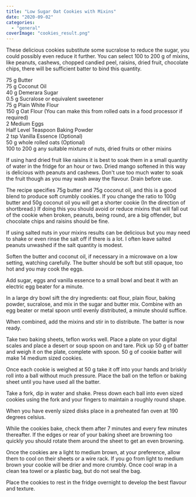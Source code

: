 ```yaml
---
title: "Low Sugar Oat Cookies with Mixins"
date: "2020-09-02"
categories: 
  - "general"
coverImage: "cookies_result.png"
---
```


These delicious cookies substitute some sucralose to reduce the sugar, you could possibly even reduce it further. You can select 100 to 200 g of mixins, like peanuts, cashews, chopped candied peel, raisins, dried fruit, chocolate chips, there will be sufficient batter to bind this quantity.

75 g Butter  
75 g Coconut Oil  
40 g Demerara Sugar  
0.5 g Sucralose or equivalent sweetener  
75 g Plain White Flour  
150 g Oat Flour (You can make this from rolled oats in a food processor if required)  
2 Medium Eggs  
Half Level Teaspoon Baking Powder  
2 tsp Vanilla Essence (Optional)  
50 g whole rolled oats (Optional)  
100 to 200 g any suitable mixture of nuts, dried fruits or other mixins

If using hard dried fruit like raisins it is best to soak them in a small quantity of water in the fridge for an hour or two. Dried mango softened in this way is delicious with peanuts and cashews. Don't use too much water to soak the fruit though as you may wash away the flavour. Drain before use.

The recipe specifies 75g butter and 75g coconut oil, and this is a good blend to produce soft crumbly cookies. If you change the ratio to 100g butter and 50g coconut oil you will get a shorter cookie (In the direction of shortbread.) If doing this you should avoid or reduce mixins that will fall out of the cookie when broken, peanuts, being round, are a big offender, but chocolate chips and raisins should be fine.

If using salted nuts in your mixins results can be delicious but you may need to shake or even rinse the salt off if there is a lot. I often leave salted peanuts unwashed if the salt quantity is modest.

Soften the butter and coconut oil, if necessary in a microwave on a low setting, watching carefully. The butter should be soft but still opaque, too hot and you may cook the eggs.

Add sugar, eggs and vanilla essence to a small bowl and beat it with an electric egg beater for a minute.

In a large dry bowl sift the dry ingredients: oat flour, plain flour, baking powder, sucralose, and mix in the sugar and butter mix. Combine with an egg beater or metal spoon until evenly distributed, a minute should suffice.

When combined, add the mixins and stir in to distribute. The batter is now ready.

Take two baking sheets, teflon works well. Place a plate on your digital scales and place a desert or soup spoon on and tare. Pick up 50 g of batter and weigh it on the plate, complete with spoon. 50 g of cookie batter will make 14 medium sized cookies.

Once each cookie is weighed at 50 g take it off into your hands and briskly roll into a ball without much pressure. Place the ball on the teflon or baking sheet until you have used all the batter.

Take a fork, dip in water and shake. Press down each ball into even sized cookies using the fork and your fingers to maintain a roughly round shape.

When you have evenly sized disks place in a preheated fan oven at 190 degrees celsius.

While the cookies bake, check them after 7 minutes and every few minutes thereafter. If the edges or rear of your baking sheet are browning too quickly you should rotate them around the sheet to get an even browning.

Once the cookies are a light to medium brown, at your preference, allow them to cool on their sheets or a wire rack. If you go from light to medium brown your cookie will be drier and more crumbly. Once cool wrap in a clean tea towel or a plastic bag, but do not seal the bag.

Place the cookies to rest in the fridge overnight to develop the best flavour and texture.
